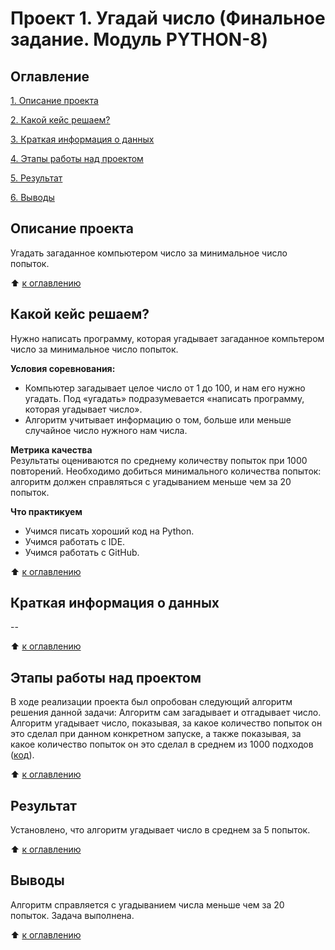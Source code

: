 # Проект 1. Угадай число (Финальное задание. Модуль PYTHON-8)

## Оглавление
[1. Описание проекта](https://github.com/Balzhir/sf_game_v2_08.2022/tree/main/project_1/README.md#Описание-проекта)

[2. Какой кейс решаем?](https://github.com/Balzhir/sf_game_v2_08.2022/tree/main/project_1/README.md#Какой-кейс-решаем)

[3. Краткая информация о данных](https://github.com/Balzhir/sf_game_v2_08.2022/tree/main/project_1/README.md#Краткая-информация-о-данных)

[4. Этапы работы над проектом](https://github.com/Balzhir/sf_game_v2_08.2022/tree/main/project_1/README.md#Этапы-работы-над-проектом)

[5. Результат](https://github.com/Balzhir/sf_game_v2_08.2022/tree/main/project_1/README.md#Результат)

[6. Выводы](https://github.com/Balzhir/sf_game_v2_08.2022/tree/main/project_1/README.md#Выводы)


## Описание проекта
Угадать загаданное компьютером число за минимальное число попыток.

:arrow_up: [к оглавлению](https://github.com/Balzhir/sf_game_v2_08.2022/tree/main/project_1/README.md#Оглавление)

## Какой кейс решаем?
Нужно написать программу, которая угадывает загаданное компьтером число за минимальное число попыток.

**Условия соревнования:**  
- Компьютер загадывает целое число от 1 до 100, и нам его нужно угадать. Под «угадать» подразумевается «написать программу, которая угадывает число».
- Алгоритм учитывает информацию о том, больше или меньше случайное число нужного нам числа.

**Метрика качества**     
Результаты оцениваются по среднему количеству попыток при 1000 повторений. Необходимо добиться минимального количества попыток: алгоритм должен справляться с угадыванием меньше чем за 20 попыток.

**Что практикуем**     
- Учимся писать хороший код на Python.
- Учимся работать с IDE.
- Учимся работать с GitHub.

:arrow_up: [к оглавлению](https://github.com/Balzhir/sf_game_v2_08.2022/tree/main/project_1/README.md#Оглавление)

## Краткая информация о данных

--

:arrow_up: [к оглавлению](https://github.com/Balzhir/sf_game_v2_08.2022/tree/main/project_1/README.md#Оглавление)

## Этапы работы над проектом  
В ходе реализации проекта был опробован следующий алгоритм решения данной задачи:
Алгоритм сам загадывает и отгадывает число. Алгоритм угадывает число, показывая, за какое количество попыток он это сделал при данном конкретном запуске, а также показывая, за какое количество попыток он это сделал в среднем из 1000 подходов ([код](https://github.com/Balzhir/sf_game_v2_08.2022/blob/main/project_1/game_v3.py)).

:arrow_up: [к оглавлению](https://github.com/Balzhir/sf_game_v2_08.2022/tree/main/project_1/README.md#Оглавление)

## Результат

Установлено, что алгоритм угадывает число в среднем за 5 попыток.

:arrow_up: [к оглавлению](https://github.com/Balzhir/sf_game_v2_08.2022/tree/main/project_1/README.md#Оглавление)

## Выводы

Алгоритм справляется с угадыванием числа меньше чем за 20 попыток. Задача выполнена.

:arrow_up: [к оглавлению](https://github.com/Balzhir/sf_game_v2_08.2022/tree/main/project_1/README.md#Оглавление)